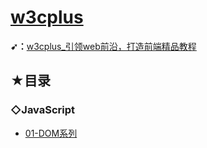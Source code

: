 # [w3cplus](https://github.com/ppambler/w3cplus)

**➹：**[w3cplus_引领web前沿，打造前端精品教程](https://www.w3cplus.com/)

## ★目录

### ◇JavaScript

- [01-DOM系列](./JavaScript/01-DOM系列/README.md)

